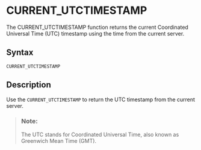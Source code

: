 <!-- loio42bfc3cb240d42f09435d315398807e6 -->

# CURRENT\_UTCTIMESTAMP

The CURRENT\_UTCTIMESTAMP function returns the current Coordinated Universal Time \(UTC\) timestamp using the time from the current server.



<a name="loio42bfc3cb240d42f09435d315398807e6__section_zyx_lnh_bpb"/>

## Syntax

`CURRENT_UTCTIMESTAMP`



<a name="loio42bfc3cb240d42f09435d315398807e6__section_ozx_lnh_bpb"/>

## Description

Use the `CURRENT_UTCTIMESTAMP` to return the UTC timestamp from the current server.

> ### Note:  
> The UTC stands for Coordinated Universal Time, also known as Greenwich Mean Time \(GMT\).

